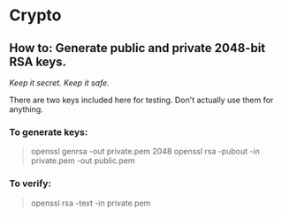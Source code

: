 # Crypto

## How to: Generate public and private 2048-bit RSA keys.
_Keep it secret. Keep it safe._

There are two keys included here for testing. Don't actually use them for anything.

### To generate keys:

> openssl genrsa -out private.pem 2048
> openssl rsa -pubout -in private.pem -out public.pem

### To verify:

> openssl rsa -text -in private.pem

